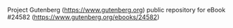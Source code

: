 Project Gutenberg (https://www.gutenberg.org) public repository for eBook #24582 (https://www.gutenberg.org/ebooks/24582)
